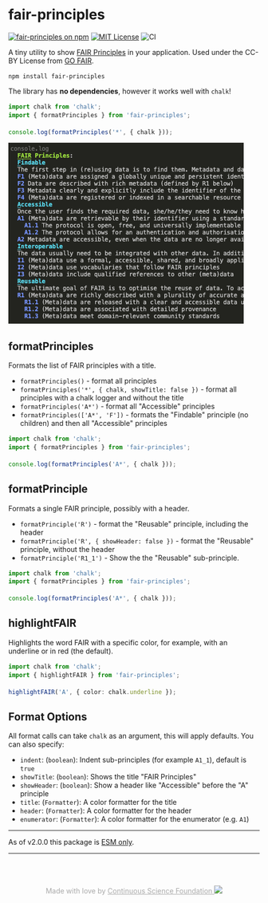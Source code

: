 # fair-principles

[![fair-principles on npm](https://img.shields.io/npm/v/fair-principles.svg)](https://www.npmjs.com/package/fair-principles)
[![MIT License](https://img.shields.io/badge/license-MIT-blue.svg)](https://github.com/continuous-foundation/fair-principles/blob/main/LICENSE)
![CI](https://github.com/continuous-foundation/fair-principles/workflows/CI/badge.svg)

A tiny utility to show [FAIR Principles](https://www.go-fair.org/fair-principles/) in your application. Used under the CC-BY License from [GO FAIR](https://www.go-fair.org/fair-principles/).

```shell
npm install fair-principles
```

The library has **no dependencies**, however it works well with `chalk`!

```typescript
import chalk from 'chalk';
import { formatPrinciples } from 'fair-principles';

console.log(formatPrinciples('*', { chalk }));
```

![](https://raw.githubusercontent.com/continuous-foundation/fair-principles/main/images/all-principles.png)

## formatPrinciples

Formats the list of FAIR principles with a title.

- `formatPrinciples()` - format all principles
- `formatPrinciples('*', { chalk, showTitle: false })` - format all principles with a chalk logger and without the title
- `formatPrinciples('A*')` - format all "Accessible" principles
- `formatPrinciples(['A*', 'F'])` - formats the "Findable" principle (no children) and then all "Accessible" principles

```typescript
import chalk from 'chalk';
import { formatPrinciples } from 'fair-principles';

console.log(formatPrinciples('A*', { chalk }));
```

## formatPrinciple

Formats a single FAIR principle, possibly with a header.

- `formatPrinciple('R')` - format the "Reusable" principle, including the header
- `formatPrinciple('R', { showHeader: false })` - format the "Reusable" principle, without the header
- `formatPrinciple('R1_1')` - Show the the "Reusable" sub-principle.

```typescript
import chalk from 'chalk';
import { formatPrinciples } from 'fair-principles';

console.log(formatPrinciples('A*', { chalk }));
```

## highlightFAIR

Highlights the word FAIR with a specific color, for example, with an underline or in red (the default).

```typescript
import chalk from 'chalk';
import { highlightFAIR } from 'fair-principles';

highlightFAIR('A', { color: chalk.underline });
```

## Format Options

All format calls can take `chalk` as an argument, this will apply defaults. You can also specify:

- `indent`: (`boolean`): Indent sub-principles (for example `A1_1`), default is `true`
- `showTitle`: (`boolean`): Shows the title "FAIR Principles"
- `showHeader`: (`boolean`): Show a header like "Accessible" before the "A" principle
- `title`: (`Formatter`): A color formatter for the title
- `header`: (`Formatter`): A color formatter for the header
- `enumerator`: (`Formatter`): A color formatter for the enumerator (e.g. `A1`)

---

As of v2.0.0 this package is [ESM only](https://gist.github.com/sindresorhus/a39789f98801d908bbc7ff3ecc99d99c).

---

<p style="text-align: center; color: #aaa; padding-top: 50px">
  Made with love by
  <a href="https://continuous.foundation" target="_blank" style="color: #aaa">
    Continuous Science Foundation <img src="https://continuous.foundation/images/logo-small.svg" style="height: 1em" />
  </a>
</p>
